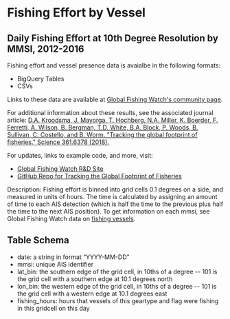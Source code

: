 # Fishing Effort by Vessel

## Daily Fishing Effort at 10th Degree Resolution by MMSI, 2012-2016

Fishing effort and vessel presence data is avaialbe in the following formats:
 - BigQuery Tables
 - CSVs

Links to these data are available at [Global Fishing Watch's community page](https://globalfishingwatch.force.com/gfw/s/data_download).

For additional information about these results, see the associated journal article: [D.A. Kroodsma, J. Mayorga, T. Hochberg, N.A. Miller, K. Boerder, F. Ferretti, A. Wilson, B. Bergman, T.D. White, B.A. Block, P. Woods, B. Sullivan, C. Costello, and B. Worm. "Tracking the global footprint of fisheries." Science 361.6378 (2018).](http://science.sciencemag.org/cgi/doi/10.1126/science.aao1118)

For updates, links to example code, and more, visit:

 - [Global Fishing Watch R&D Site](globalfishingwatch.io/global-footprint-of-fisheries.html)
 - [GitHub Repo for Tracking the Global Footprint of Fisheries](GitHub.com/globalfishingwatch/tracking-global-footprint-of-fisheries)

Description: Fishing effort is binned into grid cells 0.1 degrees on a side, and measured in units of hours. The time is calculated by assigning an amount of time to each AIS detection (which is half the time to the previous plus half the time to the next AIS position). To get information on each mmsi, see Global Fishing Watch data on [fishing vessels](https://github.com/GlobalFishingWatch/global-footprint-of-fisheries/blob/master/data_documentation/fishing_vessels.md).

## Table Schema
 - date: a string in format “YYYY-MM-DD” 
 - mmsi: unique AIS identifier
 - lat_bin: the southern edge of the grid cell, in 10ths of a degree -- 101 is the grid cell with a southern edge at 10.1 degrees north
 - lon_bin: the western edge of the grid cell, in 10ths of a degree -- 101 is the grid cell with a western edge at 10.1 degrees east
 - fishing_hours: hours that vessels of this geartype and flag were fishing in this gridcell on this day

